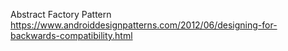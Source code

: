Abstract Factory Pattern
https://www.androiddesignpatterns.com/2012/06/designing-for-backwards-compatibility.html
